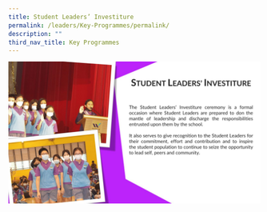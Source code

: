 ```yaml
---
title: Student Leaders’ Investiture
permalink: /leaders/Key-Programmes/permalink/
description: ""
third_nav_title: Key Programmes
---
```

![](/images/vetted-Investiture-1536x864.jpg)

![]()

